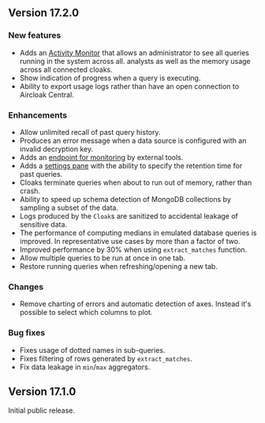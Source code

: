 ## Version 17.2.0

### New features

- Adds an [Activity Monitor](/admin/activity_monitor) that allows an administrator to see all queries running in the system across all.
  analysts as well as the memory usage across all connected cloaks.
- Show indication of progress when a query is executing.
- Ability to export usage logs rather than have an open connection to Aircloak Central.

### Enhancements

- Allow unlimited recall of past query history.
- Produces an error message when a data source is configured with an invalid decryption key.
- Adds an [endpoint for monitoring](/docs#monitoring) by external tools.
- Adds a [settings pane](/admin/settings) with the ability to specify the retention time for past queries.
- Cloaks terminate queries when about to run out of memory, rather than crash.
- Ability to speed up schema detection of MongoDB collections by sampling a subset of the data.
- Logs produced by the `Cloak`s are sanitized to accidental leakage of sensitive data.
- The performance of computing medians in emulated database queries is improved. In representative use cases by more than a factor of two.
- Improved performance by 30% when using `extract_matches` function.
- Allow multiple queries to be run at once in one tab.
- Restore running queries when refreshing/opening a new tab.

### Changes

- Remove charting of errors and automatic detection of axes. Instead it's possible to
select which columns to plot.

### Bug fixes
- Fixes usage of dotted names in sub-queries.
- Fixes filtering of rows generated by `extract_matches`.
- Fix data leakage in `min`/`max` aggregators.

## Version 17.1.0

Initial public release.
